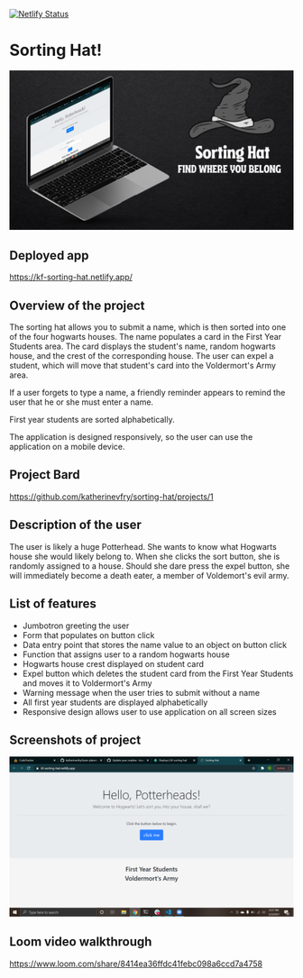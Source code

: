[![Netlify Status](https://api.netlify.com/api/v1/badges/b8b3ed94-1fd5-4618-8aeb-04188932e947/deploy-status)](https://app.netlify.com/sites/kf-sorting-hat/deploys)
# Sorting Hat!

![sortinghat](https://github.com/katherinevfry/photo-area/blob/main/Sorting%20Hat.png)

## Deployed app

https://kf-sorting-hat.netlify.app/

## Overview of the project
The sorting hat allows you to submit a name, which is then sorted into one of the four hogwarts houses. The name populates a card in the First Year Students area. The card displays the student's name, random hogwarts house, and the crest of the corresponding house. The user can expel a student, which will move that student's card into the Voldermort's Army area. 

If a user forgets to type a name, a friendly reminder appears to remind the user that he or she must enter a name. 

First year students are sorted alphabetically.

The application is designed responsively, so the user can use the application on a mobile device.

## Project Bard 

https://github.com/katherinevfry/sorting-hat/projects/1

## Description of the user

The user is likely a huge Potterhead. She wants to know what Hogwarts house she would likely belong to. When she clicks the sort button, she is randomly assigned to a house. Should she dare press the expel button, she will immediately become a death eater, a member of Voldemort's evil army.

## List of features
- Jumbotron greeting the user
- Form that populates on button click
- Data entry point that stores the name value to an object on button click
- Function that assigns user to a random hogwarts house
- Hogwarts house crest displayed on student card
- Expel button which deletes the student card from the First Year Students and moves it to Voldermort's Army
- Warning message when the user tries to submit without a name
- All first year students are displayed alphabetically
- Responsive design allows user to use application on all screen sizes

## Screenshots of project
![screenshot](https://github.com/katherinevfry/sorting-hat/blob/main/Screenshot%20(21).png)

## Loom video walkthrough
https://www.loom.com/share/8414ea36ffdc41febc098a6ccd7a4758

